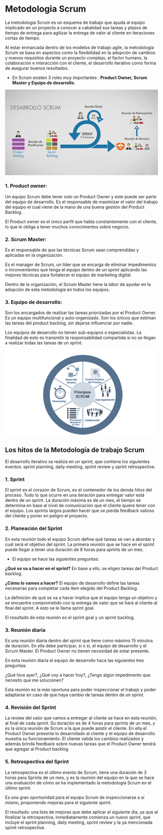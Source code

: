 # Metodologia Scrum

La metodología Scrum es un esquema de trabajo que ayuda al equipo implicado en un proyecto a conocer a cabalidad sus tareas y plazos de tiempo de entrega para agilizar la entrega de valor al cliente en iteraciones cortas de tiempo.

Al estar enmarcada dentro de los modelos de trabajo agile, la metodología Scrum se basa en aspectos como la flexibilidad en la adopción de cambios y nuevos requisitos durante un proyecto complejo, el factor humano, la colaboración e interacción con el cliente, el desarrollo iterativo como forma de asegurar buenos resultados.

- En Scrum existen 3 roles muy importantes : **Product Owner, Scrum Master y Equipo de desarrollo.**

<img src="../Recursos/img/Desarrollo Scrum.png">

### 1. Product owner:
Un equipo Scrum debe tener solo un Product Owner y este puede ser parte del equipo de desarrollo. Es el responsable de maximizar el valor del trabajo del equipo el cual viene de la mano de una buena gestión del Product Backlog.

El Product owner es el único perfil que habla constantemente con el cliente, lo que le obliga a tener muchos conocimientos sobre negocio.

### 2. Scrum Master:
Es el responsable de que las técnicas Scrum sean comprendidas y aplicadas en la organización.

Es el manager de Scrum, un líder que se encarga de eliminar impedimentos o inconvenientes que tenga el equipo dentro de un sprint aplicando las mejores técnicas para fortalecer el equipo de marketing digital.

Dentro de la organización, el Scrum Master tiene la labor de ayudar en la adopción de esta metodología en todos los equipos.

### 3. Equipo de desarrollo:
Son los encargados de realizar las tareas priorizadas por el Product Owner. Es un equipo multifuncional y auto-organizado. Son los únicos que estiman las tareas del product backlog, sin dejarse influenciar por nadie.

Los equipos de desarrollo no tienen sub-equipos o especialistas. La finalidad de esto es transmitir la responsabilidad compartida si no se llegan a realizar todas las tareas de un sprint.

<img src="../Recursos/img/Principios del Scrum.png">

## Los hitos de la Metodología de trabajo Scrum
El desarrollo iterativo se realiza en un sprint, que contiene los siguientes eventos: sprint planning, daily meeting, sprint review y sprint retrospective.

### 1. Sprint
El sprint es el corazón de Scrum, es el contenedor de los demás hitos del proceso. Todo lo que ocurre en una iteración para entregar valor está dentro de un sprint. La duración máxima es de un mes, el tiempo se determina en base al nivel de comunicación que el cliente quiere tener con el equipo. Los sprints largos pueden hacer que se pierda feedback valioso del cliente y poner en peligro el proyecto.

### 2. Planeación del Sprint
En esta reunión todo el equipo Scrum define qué tareas se van a abordar y cuál será el objetivo del sprint. La primera reunión que se hace en el sprint puede llegar a tener una duración de 8 horas para sprints de un mes.

- El equipo se hace las siguientes preguntas:

**¿Qué se va a hacer en el sprint?** En base a ello, se eligen tareas del Product backlog.

**¿Cómo lo vamos a hacer?** El equipo de desarrollo define las tareas necesarias para completar cada ítem elegido del Product Backlog.

La definición de qué se va a hacer implica que el equipo tenga un objetivo y se encuentre comprometido con la entrega de valor que se hará al cliente al final del sprint. A esto se le llama sprint goal.

El resultado de esta reunión es el sprint goal y un sprint backlog.

### 3. Reunión diaria
Es una reunión diaria dentro del sprint que tiene como máximo 15 minutos de duración. En ella debe participar, sí o sí, el equipo de desarrollo y el Scrum Master. El Product Owner no tienen necesidad de estar presente.

En esta reunión diaria el equipo de desarrollo hace las siguientes tres preguntas:

¿Qué hice ayer?, ¿Qué voy a hacer hoy?, ¿Tengo algún impedimento que necesito que me solucionen?

Esta reunión es la más oportuna para poder inspeccionar el trabajo y poder adaptarse en caso de que haya cambio de tareas dentro de un sprint.

### 4. Revisión del Sprint
La review del valor que vamos a entregar al cliente se hace en esta reunión, al final de cada sprint. Su duración es de 4 horas para sprints de un mes, y es la única reunión de Scrum a la que puede asistir el cliente. En ella el Product Owner presenta lo desarrollado al cliente y el equipo de desarrollo muestra su funcionamiento. El cliente valida los cambios realizados y además brinda feedback sobre nuevas tareas que el Product Owner tendrá que agregar al Product backlog.

### 5. Retrospectiva del Sprint
La retrospectiva es el último evento de Scrum, tiene una duración de 3 horas para Sprints de un mes, y es la reunión del equipo en la que se hace una evaluación de cómo se ha implementado la metodología Scrum en el último sprint.

Es una gran oportunidad para el equipo Scrum de inspeccionarse a sí mismo, proponiendo mejoras para el siguiente sprint.

El resultado: una lista de mejoras que debe aplicar el siguiente día, ya que al finalizar la retrospectiva, inmediatamente comienza un nuevo sprint, que incluye el sprint planning, daily meeting, sprint review y la ya mencionada sprint retrospective.

